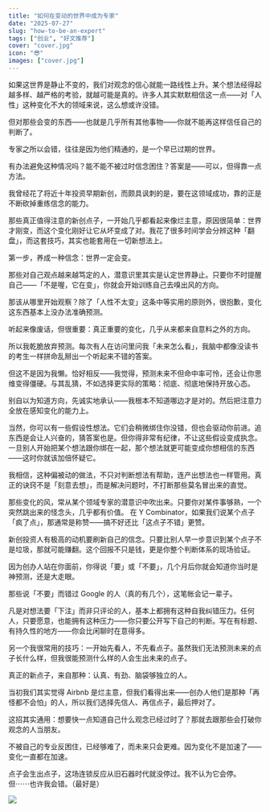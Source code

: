 ```yaml
---
title: "如何在变动的世界中成为专家"
date: "2025-07-27"
slug: "how-to-be-an-expert"
tags: ["创业", "好文推荐"]
cover: "cover.jpg"
icon: "😎"
images: ["cover.jpg"]
---
```

如果这世界是静止不变的，我们对观念的信心就能一路线性上升。某个想法经得起越多样、越严格的考验，就越可能是真的。许多人其实默默相信这一点——对「人性」这种变化不大的领域来说，这么想或许没错。



但对那些会变的东西——也就是几乎所有其他事物——你就不能再这样信任自己的判断了。



专家之所以会错，往往是因为他们精通的，是一个早已过期的世界。



有办法避免这种情况吗？能不能不被过时信念困住？答案是——可以，但得靠一点方法。



我曾经花了将近十年投资早期新创，而颇具讽刺的是，要在这领域成功，靠的正是不断砍掉重练信念的能力。



那些真正值得注意的新创点子，一开始几乎都看起来像烂主意，原因很简单：世界才刚变，而这个变化刚好让它从坏变成了对。我花了很多时间学会分辨这种「翻盘」，而这套技巧，其实也能套用在一切新想法上。



第一步，养成一种信念：世界一定会变。



那些对自己观点越来越笃定的人，潜意识里其实是认定世界静止。只要你不时提醒自己——「不是喔，它在变」，你就会开始训练自己去嗅出风的方向。



那该从哪里开始观察？除了「人性不太变」这条中等实用的原则外，很抱歉，变化这东西基本上没办法准确预测。



听起来像废话，但很重要：真正重要的变化，几乎从来都来自意料之外的方向。



所以我乾脆放弃预测。每次有人在访问里问我「未来怎么看」，我脑中都像没读书的考生一样拼命乱掰出一个听起来不错的答案。



但这不是因为我懒。恰好相反——我觉得，预测未来不但命中率可怜，还会让你思维变得僵硬。与其乱猜，不如选择更实际的策略：彻底、彻底地保持开放心态。



别自以为知道方向，先诚实地承认——我根本不知道哪边才是对的。然后把注意力全放在感知变化的能力上。



当然，你可以有一些假设性想法。它们会稍微绑住你没错，但也会驱动你前进。追东西是会让人兴奋的，猜答案也是。但你得非常有纪律，不让这些假设变成执念。
一旦别人开始把某个想法跟你绑在一起，那个想法就更可能变成你想相信的东西——这时你就该加倍怀疑它。



我相信，这种偏被动的做法，不只对判断想法有帮助，连产出想法也一样管用。真正的诀窍不是「刻意去想」，而是解决问题时，不打断那些莫名冒出来的直觉。



那些变化的风，常从某个领域专家的潜意识中吹出来。只要你对某件事够熟，一个突然跳出来的怪念头，几乎都有价值。
在 Y Combinator，如果我们说某个点子「疯了点」，那通常是称赞——搞不好还比「这点子不错」更赞。



新创投资人有极高的动机要刷新自己的信念。只要比别人早一步意识到某个点子不是垃圾，那就可能赚翻。这个回报不只是钱，更是你整个判断体系的现场验证。



因为创办人站在你面前，你得说「要」或「不要」，几个月后你就会知道你当时是神预测，还是大走眼。



那些说「不要」而错过 Google 的人（真的有几个），这笔帐会记一辈子。



凡是对想法要「下注」而非只评论的人，基本上都拥有这种自我纠错压力。任何人，只要愿意，也能拥有这种压力——你只要公开写下自己的判断。写在有标题、有持久性的地方——你会比闲聊时在意得多。



另一个我很常用的技巧：一开始先看人，不先看点子。虽然我们无法预测未来的点子长什么样，但我很能预测什么样的人会生出未来的点子。



真正的新点子，来自那种：认真、有劲、脑袋够独立的人。



当初我们其实觉得 Airbnb 是烂主意，但我们看得出来——创办人他们是那种「再怪都不会怕」的人，所以我们选择先信人、再信点子，最后押对了。



这招其实通用：想要快一点知道自己什么观念已经过时了？那就去跟那些会打破你观念的人当朋友。



不被自己的专业反困住，已经够难了，而未来只会更难。因为变化不是加速了——变化一直都在加速。



点子会生出点子，这场连锁反应从旧石器时代就没停过。我不认为它会停。
但⋯⋯也许我会错。（最好是）




![](https://prod-files-secure.s3.us-west-2.amazonaws.com/112d0858-5090-4d34-a606-b75eb8d65fd2/46476355-9cf3-4e99-9b7a-3531bc426380/1000202064.png?X-Amz-Algorithm=AWS4-HMAC-SHA256&X-Amz-Content-Sha256=UNSIGNED-PAYLOAD&X-Amz-Credential=ASIAZI2LB466UDYAMTAK%2F20251010%2Fus-west-2%2Fs3%2Faws4_request&X-Amz-Date=20251010T064621Z&X-Amz-Expires=3600&X-Amz-Security-Token=IQoJb3JpZ2luX2VjEE4aCXVzLXdlc3QtMiJGMEQCIGMv2J6gJAPFtbatbraF28EaQDdoJ1k8G3pGFqlwAAVsAiA6GIy7sbxyEA%2FPyWTK8l4JxjAsrkUz1YwkpkD8wcYDwCqIBAjn%2F%2F%2F%2F%2F%2F%2F%2F%2F%2F8BEAAaDDYzNzQyMzE4MzgwNSIMbE0ltJvkzsG1oogAKtwDC2208smPoIF3lqVprSOnKR60Euvnu4KcCdXeCChcZ2qz9LF%2FCNGfPIZmHCqfu%2F6wu9RxSxdjjEV%2F5S35N5rSQdLMjdpobU5z3Uz7BmEYBu2J9vvD8rAUPABAtV3bw%2FjRUR4pkb8aEBAjD6MbAM4gVENL9RYeOS1gP%2Fwl1M5A1IsjRVeE3LuGmsoTaLZpXYpK4MTKxXKUjPnuJ9qjf1etF4deaNXRyAi1MFj1h0EsF0rOJDm0n3izMIoibnLN6ocZsufCekphixQNdH56eix99RegT%2FwtTUh%2FXPuxneFp1FC20Kjua%2B7EXFythSmMYGJHPqWkabMprEsp2Mfz7IFaAdsv5ZdnoPWqVvcIqCG5fH4xAijpslY%2F3CjVjnX1fRLHBvrVGOtkEdyE5kBSjHABeCIBQgFVkRyyQsbn5mugfConDkrLAqAB9xT28b5fg0RsMrn3%2Bi4gvKvUda4Q3yhv1VwBPWOQqtPWYN24MrAWP4cB%2FZSfTrk5IHOJr14YDq26nprg3cG3YTJYBhQFDMPl%2Ba%2FIKL%2FfwJJnb4u3laeSv87ZD4GHbMAC%2ByOX81T7hyzImIjtOd5SoHb%2FAgouUceaHn8LZ3JxJ%2FzqcpFtH%2FW63eKh35SaLIFT8%2FFSBewwlb2ixwY6pgFTWgH0tjRJ%2FMN1EtpvkrYDLBdO8rMpL9gwzltC2E%2F4GdmSXRFudPdmaRFHin1bQ1aEItT%2Bkuhn5s021OllUuVBcbeda5hnRYhmjU%2BWu1zcDNi7APykKdRzn1uXbLmwe2yjlxbjFA4WKWzgTkmRdmTFPUruIUhGbMzT%2Fav9T4zibhsDzn%2BHafy0zDuNYeFwdWnvx7oGvz1a%2BRtmQRfI4jmbYA5Ibcv1&X-Amz-Signature=9be57381c8ed25d5a37968ea96dcaff9d6e6a752aaf4ad99b49775f62d1153df&X-Amz-SignedHeaders=host&x-amz-checksum-mode=ENABLED&x-id=GetObject)

